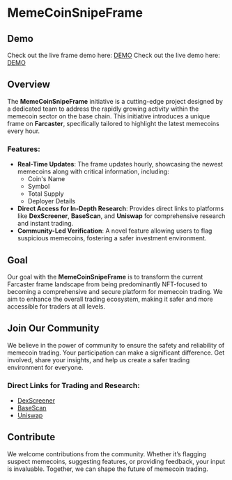 # MemeCoinSnipeFrame

## Demo
Check out the live frame demo here: [DEMO](https://warpcast.com/~/developers/frames?url=https%3A%2F%2Fmeme-coin-snipe-frame.vercel.app)
Check out the live demo here: [DEMO](https://meme-coin-snipe-frame.vercel.app)


## Overview

The **MemeCoinSnipeFrame** initiative is a cutting-edge project designed by a dedicated team to address the rapidly growing activity within the memecoin sector on the base chain. This initiative introduces a unique frame on **Farcaster**, specifically tailored to highlight the latest memecoins every hour.

### Features:

- **Real-Time Updates**: The frame updates hourly, showcasing the newest memecoins along with critical information, including:
  - Coin's Name
  - Symbol
  - Total Supply
  - Deployer Details
- **Direct Access for In-Depth Research**: Provides direct links to platforms like **DexScreener**, **BaseScan**, and **Uniswap** for comprehensive research and instant trading.
- **Community-Led Verification**: A novel feature allowing users to flag suspicious memecoins, fostering a safer investment environment.

## Goal

Our goal with the **MemeCoinSnipeFrame** is to transform the current Farcaster frame landscape from being predominantly NFT-focused to becoming a comprehensive and secure platform for memecoin trading. We aim to enhance the overall trading ecosystem, making it safer and more accessible for traders at all levels.

## Join Our Community

We believe in the power of community to ensure the safety and reliability of memecoin trading. Your participation can make a significant difference. Get involved, share your insights, and help us create a safer trading environment for everyone.

### Direct Links for Trading and Research:

- [DexScreener](https://www.dexscreener.com/)
- [BaseScan](https://www.basescan.com/)
- [Uniswap](https://uniswap.org/)

## Contribute

We welcome contributions from the community. Whether it’s flagging suspect memecoins, suggesting features, or providing feedback, your input is invaluable. Together, we can shape the future of memecoin trading.
